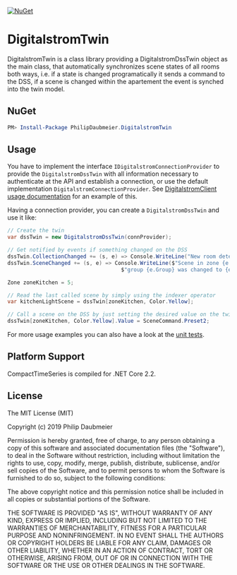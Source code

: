 ﻿[![NuGet](http://img.shields.io/nuget/v/PhilipDaubmeier.DigitalstromTwin.svg?style=flat-square)](https://www.nuget.org/packages/PhilipDaubmeier.DigitalstromTwin/)

# DigitalstromTwin

DigitalstromTwin is a class library providing a DigitalstromDssTwin object as the main class, that automatically synchronizes scene states of all rooms both ways, i.e. if a state is changed programatically it sends a command to the DSS, if a scene is changed within the apartement the event is synched into the twin model.

## NuGet

```powershell
PM> Install-Package PhilipDaubmeier.DigitalstromTwin
```

## Usage

You have to implement the interface `IDigitalstromConnectionProvider` to provide the `DigitalstromDssTwin` with all information necessary to authenticate at the API and establish a connection, or use the default implementation `DigitalstromConnectionProvider`. See [DigitalstromClient usage documentation](../DigitalstromClient/README.md) for an example of this.

Having a connection provider, you can create a `DigitalstromDssTwin` and use it like:

```csharp
// Create the twin
var dssTwin = new DigitalstromDssTwin(connProvider);

// Get notified by events if something changed on the DSS
dssTwin.CollectionChanged += (s, e) => Console.WriteLine("New room detected");
dssTwin.SceneChanged += (s, e) => Console.WriteLine($"Scene in zone {e.Zone}, " + 
                                    $"group {e.Group} was changed to {e.Scene}");

Zone zoneKitchen = 5;

// Read the last called scene by simply using the indexer operator
var kitchenLightScene = dssTwin[zoneKitchen, Color.Yellow];

// Call a scene on the DSS by just setting the desired value on the twin
dssTwin[zoneKitchen, Color.Yellow].Value = SceneCommand.Preset2;
```

For more usage examples you can also have a look at the [unit tests](../../test/DigitalstromTwin.Tests).

## Platform Support

CompactTimeSeries is compiled for .NET Core 2.2.

## License

The MIT License (MIT)

Copyright (c) 2019 Philip Daubmeier

Permission is hereby granted, free of charge, to any person obtaining a copy
of this software and associated documentation files (the "Software"), to deal
in the Software without restriction, including without limitation the rights
to use, copy, modify, merge, publish, distribute, sublicense, and/or sell
copies of the Software, and to permit persons to whom the Software is
furnished to do so, subject to the following conditions:

The above copyright notice and this permission notice shall be included in all
copies or substantial portions of the Software.

THE SOFTWARE IS PROVIDED "AS IS", WITHOUT WARRANTY OF ANY KIND, EXPRESS OR
IMPLIED, INCLUDING BUT NOT LIMITED TO THE WARRANTIES OF MERCHANTABILITY,
FITNESS FOR A PARTICULAR PURPOSE AND NONINFRINGEMENT. IN NO EVENT SHALL THE
AUTHORS OR COPYRIGHT HOLDERS BE LIABLE FOR ANY CLAIM, DAMAGES OR OTHER
LIABILITY, WHETHER IN AN ACTION OF CONTRACT, TORT OR OTHERWISE, ARISING FROM,
OUT OF OR IN CONNECTION WITH THE SOFTWARE OR THE USE OR OTHER DEALINGS IN THE
SOFTWARE.
